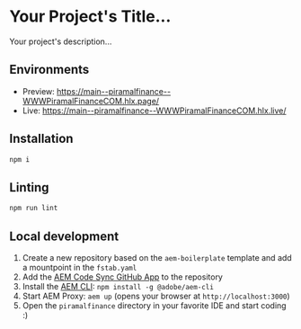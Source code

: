 # Your Project's Title...
Your project's description...

## Environments
- Preview: https://main--piramalfinance--WWWPiramalFinanceCOM.hlx.page/
- Live: https://main--piramalfinance--WWWPiramalFinanceCOM.hlx.live/

## Installation

```sh
npm i
```

## Linting

```sh
npm run lint
```

## Local development

1. Create a new repository based on the `aem-boilerplate` template and add a mountpoint in the `fstab.yaml`
1. Add the [AEM Code Sync GitHub App](https://github.com/apps/aem-code-sync) to the repository
1. Install the [AEM CLI](https://github.com/adobe/helix-cli): `npm install -g @adobe/aem-cli`
1. Start AEM Proxy: `aem up` (opens your browser at `http://localhost:3000`)
1. Open the `piramalfinance` directory in your favorite IDE and start coding :)
